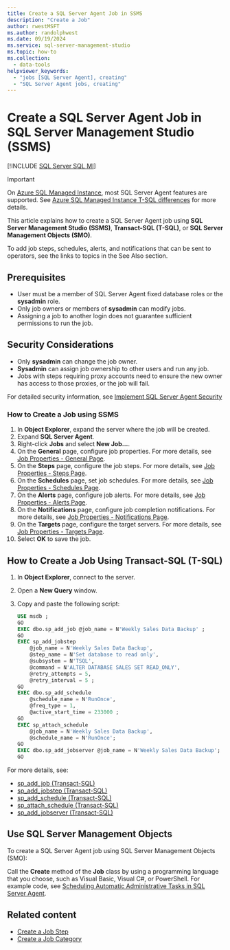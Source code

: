 ```yaml
---
title: Create a SQL Server Agent Job in SSMS
description: "Create a Job"
author: rwestMSFT
ms.author: randolphwest
ms.date: 09/19/2024
ms.service: sql-server-management-studio
ms.topic: how-to
ms.collection:
  - data-tools
helpviewer_keywords:
  - "jobs [SQL Server Agent], creating"
  - "SQL Server Agent jobs, creating"
---
```


# Create a SQL Server Agent Job in SQL Server Management Studio (SSMS)

[!INCLUDE [SQL Server SQL MI](../includes/applies-to-version/sql-asdbmi.md)]

> [!IMPORTANT]  
> On [Azure SQL Managed Instance](/azure/sql-database/sql-database-managed-instance), most SQL Server Agent features are supported. See [Azure SQL Managed Instance T-SQL differences](/azure/sql-database/sql-database-managed-instance-transact-sql-information#sql-server-agent) for more details.

This article explains how to create a SQL Server Agent job using **SQL Server Management Studio (SSMS)**, **Transact-SQL (T-SQL)**, or **SQL Server Management Objects (SMO)**.

To add job steps, schedules, alerts, and notifications that can be sent to operators, see the links to topics in the See Also section.

## Prerequisites

- User must be a member of SQL Server Agent fixed database roles or the **sysadmin** role.
- Only job owners or members of **sysadmin** can modify jobs.
- Assigning a job to another login does not guarantee sufficient permissions to run the job.

## Security Considerations

- Only **sysadmin** can change the job owner.
- **Sysadmin** can assign job ownership to other users and run any job.
- Jobs with steps requiring proxy accounts need to ensure the new owner has access to those proxies, or the job will fail.

For detailed security information, see [Implement SQL Server Agent Security](implement-sql-server-agent-security.md)

### How to Create a Job using SSMS

1. In **Object Explorer**, expand the server where the job will be created.
1. Expand **SQL Server Agent**.
1. Right-click **Jobs** and select **New Job...**.
1. On the **General** page, configure job properties. For more details, see [Job Properties - General Page](job-properties-new-job-general-page.md).
1. On the **Steps** page, configure the job steps. For more details, see [Job Properties - Steps Page](job-properties-new-job-steps-page.md).
1. On the **Schedules** page, set job schedules. For more details, see [Job Properties - Schedules Page](job-properties-new-job-schedules-page.md).
1. On the **Alerts** page, configure job alerts. For more details, see [Job Properties - Alerts Page](job-properties-new-job-alerts-page.md).
1. On the **Notifications** page, configure job completion notifications. For more details, see [Job Properties - Notifications Page](job-properties-new-job-notifications-page.md).
1. On the **Targets** page, configure the target servers. For more details, see [Job Properties - Targets Page](job-properties-new-job-targets-page.md).
1. Select **OK** to save the job.

## How to Create a Job Using Transact-SQL (T-SQL)

1. In **Object Explorer**, connect to the server.
1. Open a **New Query** window.
1. Copy and paste the following script:

    ```sql
    USE msdb ;
    GO
    EXEC dbo.sp_add_job @job_name = N'Weekly Sales Data Backup' ;
    GO
    EXEC sp_add_jobstep
        @job_name = N'Weekly Sales Data Backup',
        @step_name = N'Set database to read only',
        @subsystem = N'TSQL',
        @command = N'ALTER DATABASE SALES SET READ_ONLY',
        @retry_attempts = 5,
        @retry_interval = 5 ;
    GO
    EXEC dbo.sp_add_schedule
        @schedule_name = N'RunOnce',
        @freq_type = 1,
        @active_start_time = 233000 ;
    GO
    EXEC sp_attach_schedule
        @job_name = N'Weekly Sales Data Backup',
        @schedule_name = N'RunOnce';
    GO
    EXEC dbo.sp_add_jobserver @job_name = N'Weekly Sales Data Backup';
    GO
    ```

For more details, see:

- [sp_add_job (Transact-SQL)](/sql/relational-databases/system-stored-procedures/sp-add-job-transact-sql)
- [sp_add_jobstep (Transact-SQL)](/sql/relational-databases/system-stored-procedures/sp-add-jobstep-transact-sql)
- [sp_add_schedule (Transact-SQL)](/sql/relational-databases/system-stored-procedures/sp-add-schedule-transact-sql)
- [sp_attach_schedule (Transact-SQL)](/sql/relational-databases/system-stored-procedures/sp-attach-schedule-transact-sql)
- [sp_add_jobserver (Transact-SQL)](/sql/relational-databases/system-stored-procedures/sp-add-jobserver-transact-sql)

## Use SQL Server Management Objects

To create a SQL Server Agent job using SQL Server Management Objects (SMO):

Call the **Create** method of the **Job** class by using a programming language that you choose, such as Visual Basic, Visual C#, or PowerShell. For example code, see [Scheduling Automatic Administrative Tasks in SQL Server Agent](/sql/relational-databases/server-management-objects-smo/tasks/scheduling-automatic-administrative-tasks-in-sql-server-agent).

## Related content

- [Create a Job Step](job-properties-new-job-steps-page.md)
- [Create a Job Category](create-a-job-category.md)
